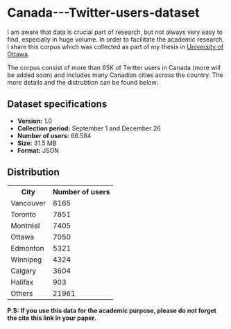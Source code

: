 # Canada---Twitter-users-dataset

I am aware that data is crucial part of research, but not always very easy to find, especially in huge volume. In order to facilitate the academic research, I share this corpus which was collected as part of my thesis in <a href="http://uottawa.ca" target="_blank">University of Ottawa</a>.

The corpus consist of more than 65K of Twitter users in Canada (more will be added soon) and includes many Canadian cities across the country. The more details and the distrubtion can be found below:

<h2> Dataset specifications </h2>
<ul>
<li><b>Version:</b> 1.0 </li>
<li><b>Collection period:</b> September 1 and December 26</li>
<li><b>Number of users:</b> 66.584
<li><b>Size:</b> 31.5 MB</b></li>
<li><b>Format:</b> JSON</li>
</ul>

<h2>Distribution</h2>
<table>
<tr><th>City</th><th>Number of users</th></tr>
<tr><td>Vancouver</td><td>8165</td></tr>
<tr><td>Toronto</td><td>7851</td></tr>
<tr><td>Montréal</td><td>7405</td></tr>
<tr><td>Ottawa</td><td>7050</td></tr>
<tr><td>Edmonton</td><td>5321</td></tr>
<tr><td>Winnipeg</td><td>4324</td></tr>
<tr><td>Calgary</td><td>3604</td></tr>
<tr><td>Halifax</td><td>903</td></tr>
<tr><td>Others</td><td>21961</td></tr>
</table>


<b>P.S: If you use this data for the academic purpose, please do not forget the cite this link in your paper.</b>

